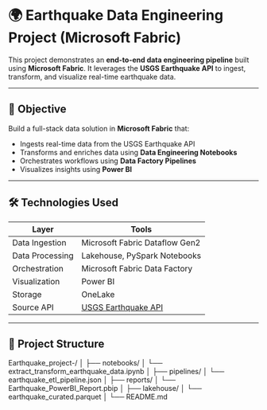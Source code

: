 # 🌍 Earthquake Data Engineering Project (Microsoft Fabric)

This project demonstrates an **end-to-end data engineering pipeline** built using **Microsoft Fabric**. It leverages the **USGS Earthquake API** to ingest, transform, and visualize real-time earthquake data.

---

## 📌 Objective

Build a full-stack data solution in **Microsoft Fabric** that:
- Ingests real-time data from the USGS Earthquake API
- Transforms and enriches data using **Data Engineering Notebooks**
- Orchestrates workflows using **Data Factory Pipelines**
- Visualizes insights using **Power BI**

---

## 🛠️ Technologies Used

| Layer            | Tools |
|------------------|-------|
| Data Ingestion   | Microsoft Fabric Dataflow Gen2 |
| Data Processing  | Lakehouse, PySpark Notebooks |
| Orchestration    | Microsoft Fabric Data Factory |
| Visualization    | Power BI |
| Storage          | OneLake |
| Source API       | [USGS Earthquake API](https://earthquake.usgs.gov/fdsnws/event/1/) |

---

## 📁 Project Structure

Earthquake_project-/
│
├── notebooks/
│ └── extract_transform_earthquake_data.ipynb
│
├── pipelines/
│ └── earthquake_etl_pipeline.json
│
├── reports/
│ └── Earthquake_PowerBI_Report.pbip
│
├── lakehouse/
│ └── earthquake_curated.parquet
│
└── README.md
